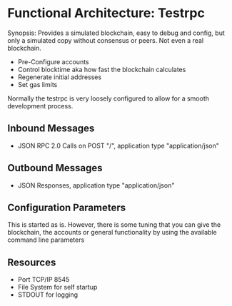 # Functional Architecture: Testrpc

Synopsis: Provides a simulated blockchain, easy to debug and config, but only a simulated copy without consensus or peers. Not even a real blockchain.

* Pre-Configure accounts
* Control blocktime aka how fast the blockchain calculates
* Regenerate initial addresses  
* Set gas limits

Normally the testrpc is very loosely configured to allow for a smooth development process.

##  Inbound Messages

* JSON RPC 2.0 Calls on POST "/", application type "application/json"

## Outbound Messages

* JSON Responses, application type "application/json"

## Configuration Parameters

This is started as is. However, there is some tuning that you can give the blockchain, the accounts or general functionality by using the available command line parameters

## Resources

* Port TCP/IP 8545
* File System for self startup
* STDOUT for logging

